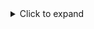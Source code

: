 <details>
  <summary>Click to expand</summary>
  
  This is the dropdown content. You can add any text, lists, or other elements here.

</details>
